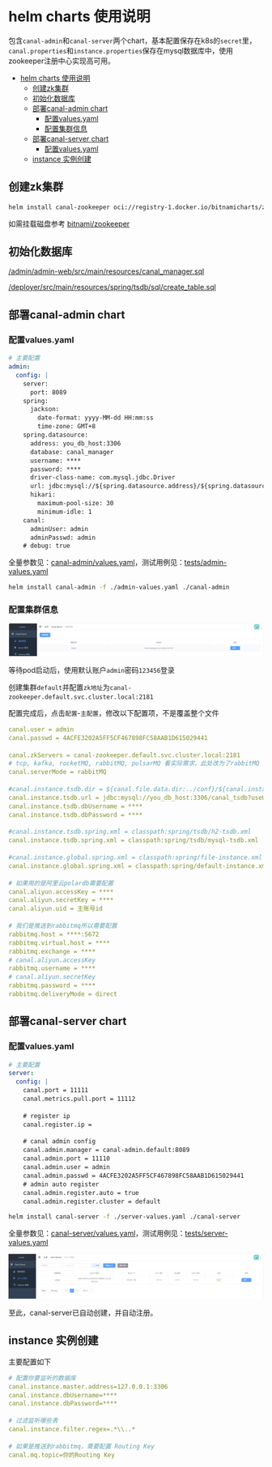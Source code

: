 # helm charts 使用说明

包含`canal-admin`和`canal-server`两个chart，基本配置保存在k8s的`secret`里，`canal.properties`和`instance.properties`保存在mysql数据库中，使用zookeeper注册中心实现高可用。

- [helm charts 使用说明](#helm-charts-使用说明)
  - [创建zk集群](#创建zk集群)
  - [初始化数据库](#初始化数据库)
  - [部署canal-admin chart](#部署canal-admin-chart)
    - [配置values.yaml](#配置valuesyaml)
    - [配置集群信息](#配置集群信息)
  - [部署canal-server chart](#部署canal-server-chart)
    - [配置values.yaml](#配置valuesyaml-1)
  - [instance 实例创建](#instance-实例创建)

## 创建zk集群

```sh
helm install canal-zookeeper oci://registry-1.docker.io/bitnamicharts/zookeeper
```

如需挂载磁盘参考 [bitnami/zookeeper](`https://github.com/bitnami/charts/tree/main/bitnami/zookeeper`)


## 初始化数据库

[/admin/admin-web/src/main/resources/canal_manager.sql](/admin/admin-web/src/main/resources/canal_manager.sql)

[/deployer/src/main/resources/spring/tsdb/sql/create_table.sql](/deployer/src/main/resources/spring/tsdb/sql/create_table.sql)

## 部署canal-admin chart

### 配置values.yaml

```yaml
# 主要配置
admin:
  config: |
    server:
      port: 8089
    spring:
      jackson:
        date-format: yyyy-MM-dd HH:mm:ss
        time-zone: GMT+8
    spring.datasource:
      address: you_db_host:3306
      database: canal_manager
      username: ****
      password: ****
      driver-class-name: com.mysql.jdbc.Driver
      url: jdbc:mysql://${spring.datasource.address}/${spring.datasource.database}?useUnicode=true&characterEncoding=UTF-8&useSSL=false&allowPublicKeyRetrieval=true
      hikari:
        maximum-pool-size: 30
        minimum-idle: 1
    canal:
      adminUser: admin
      adminPasswd: admin
    # debug: true
```

全量参数见：[canal-admin/values.yaml](./canal-admin/values.yaml)，测试用例见：[tests/admin-values.yaml](./tests/admin-values.yaml)

```sh
helm install canal-admin -f ./admin-values.yaml ./canal-admin
```

### 配置集群信息

![cluster](./images/cluster.png)

等待pod启动后，使用默认账户`admin`密码`123456`登录

创建集群`default`并配置`zk地址`为`canal-zookeeper.default.svc.cluster.local:2181`

配置完成后，点击`配置`-`主配置`，修改以下配置项，不是覆盖整个文件

```yaml
canal.user = admin
canal.passwd = 4ACFE3202A5FF5CF467898FC58AAB1D615029441

canal.zkServers = canal-zookeeper.default.svc.cluster.local:2181
# tcp, kafka, rocketMQ, rabbitMQ, pulsarMQ 看实际需求，此处改为了rabbitMQ
canal.serverMode = rabbitMQ

#canal.instance.tsdb.dir = ${canal.file.data.dir:../conf}/${canal.instance.destination:}
canal.instance.tsdb.url = jdbc:mysql://you_db_host:3306/canal_tsdb?useUnicode=true&characterEncoding=UTF-8&useSSL=false
canal.instance.tsdb.dbUsername = ****
canal.instance.tsdb.dbPassword = ****

#canal.instance.tsdb.spring.xml = classpath:spring/tsdb/h2-tsdb.xml
canal.instance.tsdb.spring.xml = classpath:spring/tsdb/mysql-tsdb.xml

#canal.instance.global.spring.xml = classpath:spring/file-instance.xml
canal.instance.global.spring.xml = classpath:spring/default-instance.xml

# 如果用的是阿里云polardb需要配置
canal.aliyun.accessKey = ****
canal.aliyun.secretKey = ****
canal.aliyun.uid = 主账号id

# 我们是推送到rabbitmq所以需要配置
rabbitmq.host = ****:5672
rabbitmq.virtual.host = ****
rabbitmq.exchange = ****
# canal.aliyun.accessKey
rabbitmq.username = ****
# canal.aliyun.secretKey
rabbitmq.password = ****
rabbitmq.deliveryMode = direct
```

## 部署canal-server chart

### 配置values.yaml

```yaml
# 主要配置
server:
  config: |
    canal.port = 11111
    canal.metrics.pull.port = 11112

    # register ip
    canal.register.ip =

    # canal admin config
    canal.admin.manager = canal-admin.default:8089
    canal.admin.port = 11110
    canal.admin.user = admin
    canal.admin.passwd = 4ACFE3202A5FF5CF467898FC58AAB1D615029441
    # admin auto register
    canal.admin.register.auto = true
    canal.admin.register.cluster = default
```

```sh
helm install canal-server -f ./server-values.yaml ./canal-server
```

全量参数见：[canal-server/values.yaml](./canal-server/values.yaml)，测试用例见：[tests/server-values.yaml](./tests/server-values.yaml)

![server](./images/server.png)

至此，canal-server已自动创建，并自动注册。

## instance 实例创建

主要配置如下

```yaml
# 配置你要监听的数据库
canal.instance.master.address=127.0.0.1:3306
canal.instance.dbUsername=****
canal.instance.dbPassword=****

# 过滤监听哪些表
canal.instance.filter.regex=.*\\..*

# 如果是推送到rabbitmq，需要配置 Routing Key
canal.mq.topic=你的Routing Key
```
